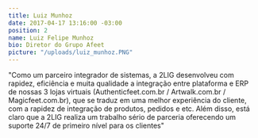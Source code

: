 ```yaml
---
title: Luiz Munhoz
date: 2017-04-17 13:16:00 -03:00
position: 2
name: Luiz Felipe Munhoz
bio: Diretor do Grupo Afeet
picture: "/uploads/luiz_munhoz.PNG"
---
```


"Como um parceiro integrador de sistemas, a 2LIG desenvolveu com rapidez, eficiência e muita qualidade a integração entre plataforma e ERP de nossas 3 lojas virtuais (Authenticfeet.com.br / Artwalk.com.br / Magicfeet.com.br), que se traduz em uma melhor experiência do cliente, com a rapidez de integração de produtos, pedidos e etc. Além disso, está claro que a 2LIG realiza um trabalho sério de parceria oferecendo um suporte 24/7 de primeiro nível para os clientes"